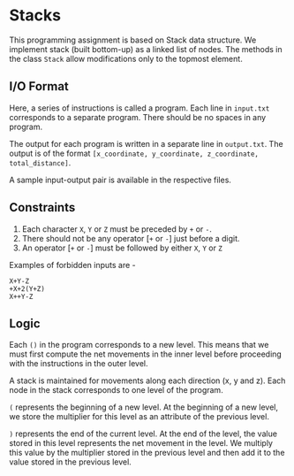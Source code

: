 # Stacks
This programming assignment is based on Stack data structure.
We implement stack (built bottom-up) as a linked list of nodes. The methods in the class `Stack` allow modifications only to the topmost element.

## I/O Format
Here, a series of instructions is called a program.
Each line in `input.txt` corresponds to a separate program. There should be no spaces in any program.

The output for each program is written in a separate line in `output.txt`. The output is of the format `[x_coordinate, y_coordinate, z_coordinate, total_distance]`.

A sample input-output pair is available in the respective files.

## Constraints
1. Each character `X`, `Y` or `Z` must be preceded by `+` or `-`.
2. There should not be any operator [`+` or `-`] just before a digit.
3. An operator [`+` or `-`] must be followed by either `X`, `Y` or `Z`

Examples of forbidden inputs are - 
```
X+Y-Z
+X+2(Y+Z)
X++Y-Z
```

## Logic
Each `()` in the program corresponds to a new level. This means that we must first compute the net movements in the inner level before proceeding with the instructions in the outer level.

A stack is maintained for movements along each direction (x, y and z). Each node in the stack corresponds to one level of the program.

`(` represents the beginning of a new level. At the beginning of a new level, we store the multiplier for this level as an attribute of the previous level.

`)` represents the end of the current level. At the end of the level, the value stored in this level represents the net movement in the level. We multiply this value by the multiplier stored in the previous level and then add it to the value stored in the previous level.
